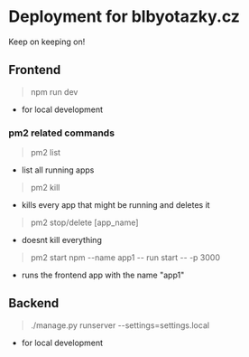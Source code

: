 # Deployment for blbyotazky.cz

Keep on keeping on!

## Frontend

> npm run dev
- for local development

### pm2 related commands

> pm2 list
- list all running apps

> pm2 kill
- kills every app that might be running and deletes it

> pm2 stop/delete [app_name]
- doesnt kill everything

> pm2 start npm --name app1 -- run start -- -p 3000
- runs the frontend app with the name "app1"

## Backend
> ./manage.py runserver --settings=settings.local
- for local development